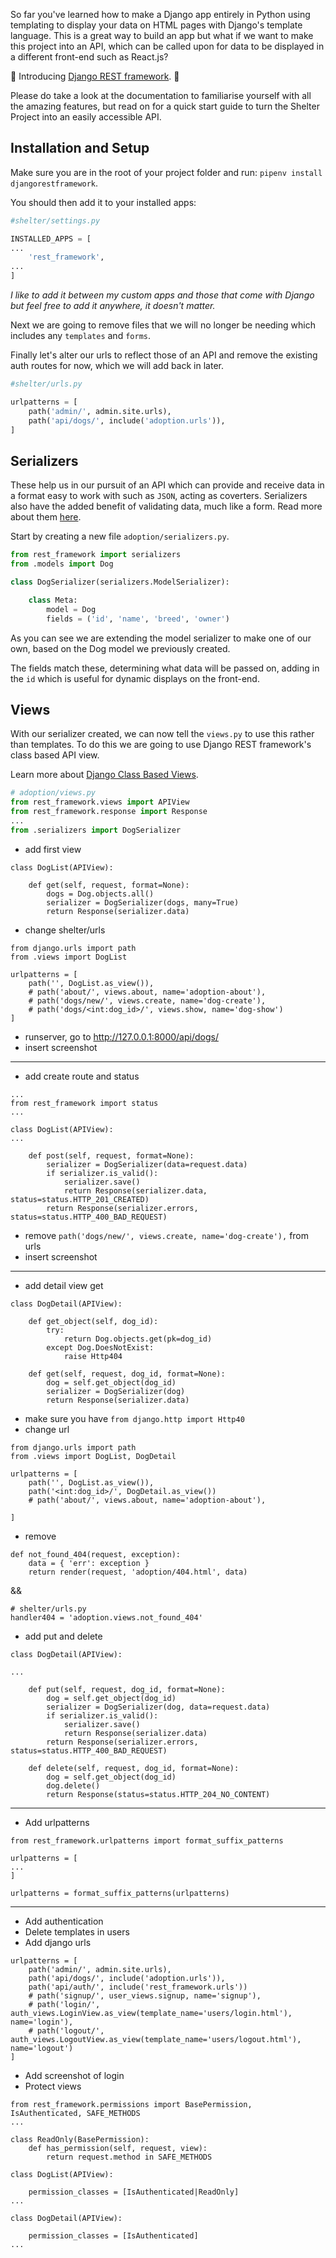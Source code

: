So far you've learned how to make a Django app entirely in Python using templating to display your data on HTML pages with Django's template language. This is a great way to build an app but what if we want to make this project into an API, which can be called upon for data to be displayed in a different front-end such as React.js? 

📣 Introducing [Django REST framework](https://www.django-rest-framework.org/). 📣

Please do take a look at the documentation to familiarise yourself with all the amazing features, but read on for a quick start guide to turn the Shelter Project into an easily accessible API.

## Installation and Setup

Make sure you are in the root of your project folder and run: `pipenv install djangorestframework`.

You should then add it to your installed apps:

```python
#shelter/settings.py

INSTALLED_APPS = [
...
    'rest_framework',
...
]
```

_I like to add it between my custom apps and those that come with Django but feel free to add it anywhere, it doesn't matter._

Next we are going to remove files that we will no longer be needing which includes any `templates` and `forms`.

Finally let's alter our urls to reflect those of an API and remove the existing auth routes for now, which we will add back in later. 

```python
#shelter/urls.py

urlpatterns = [
    path('admin/', admin.site.urls),
    path('api/dogs/', include('adoption.urls')),
]
```

## Serializers

These help us in our pursuit of an API which can provide and receive data in a format easy to work with such as `JSON`, acting as coverters. Serializers also have the added benefit of validating data, much like a form. Read more about them [here](https://www.django-rest-framework.org/api-guide/serializers/).

Start by creating a new file `adoption/serializers.py`.

```python
from rest_framework import serializers
from .models import Dog

class DogSerializer(serializers.ModelSerializer):

    class Meta:
        model = Dog
        fields = ('id', 'name', 'breed', 'owner')
```

As you can see we are extending the model serializer to make one of our own, based on the Dog model we previously created. 

The fields match these, determining what data will be passed on, adding in the `id` which is useful for dynamic displays on the front-end.

## Views

With our serializer created, we can now tell the `views.py` to use this rather than templates. To do this we are going to use Django REST framework's class based API view. 

Learn more about [Django Class Based Views]().

```python
# adoption/views.py
from rest_framework.views import APIView
from rest_framework.response import Response
...
from .serializers import DogSerializer
```
* add first view
```
class DogList(APIView):

    def get(self, request, format=None):
        dogs = Dog.objects.all()
        serializer = DogSerializer(dogs, many=True)
        return Response(serializer.data)
```
* change shelter/urls
```
from django.urls import path
from .views import DogList

urlpatterns = [
    path('', DogList.as_view()),
    # path('about/', views.about, name='adoption-about'),
    # path('dogs/new/', views.create, name='dog-create'),
    # path('dogs/<int:dog_id>/', views.show, name='dog-show')
]
```
* runserver, go to http://127.0.0.1:8000/api/dogs/
* insert screenshot
***
* add create route and status
```
...
from rest_framework import status
...

class DogList(APIView):
...

    def post(self, request, format=None):
        serializer = DogSerializer(data=request.data)
        if serializer.is_valid():
            serializer.save()
            return Response(serializer.data, status=status.HTTP_201_CREATED)
        return Response(serializer.errors, status=status.HTTP_400_BAD_REQUEST)
```
* remove `path('dogs/new/', views.create, name='dog-create'),` from urls
* insert screenshot
***
* add detail view get
```
class DogDetail(APIView):

    def get_object(self, dog_id):
        try:
            return Dog.objects.get(pk=dog_id)
        except Dog.DoesNotExist:
            raise Http404

    def get(self, request, dog_id, format=None):
        dog = self.get_object(dog_id)
        serializer = DogSerializer(dog)
        return Response(serializer.data)
```
* make sure you have `from django.http import Http40`
* change url
```
from django.urls import path
from .views import DogList, DogDetail

urlpatterns = [
    path('', DogList.as_view()),
    path('<int:dog_id>/', DogDetail.as_view())
    # path('about/', views.about, name='adoption-about'),
    
]
```
* remove 
```
def not_found_404(request, exception):
    data = { 'err': exception }
    return render(request, 'adoption/404.html', data)
```
&&
```
# shelter/urls.py
handler404 = 'adoption.views.not_found_404'
```
* add put and delete
```
class DogDetail(APIView):

...

    def put(self, request, dog_id, format=None):
        dog = self.get_object(dog_id)
        serializer = DogSerializer(dog, data=request.data)
        if serializer.is_valid():
            serializer.save()
            return Response(serializer.data)
        return Response(serializer.errors, status=status.HTTP_400_BAD_REQUEST)

    def delete(self, request, dog_id, format=None):
        dog = self.get_object(dog_id)
        dog.delete()
        return Response(status=status.HTTP_204_NO_CONTENT)
```
***
* Add urlpatterns
```
from rest_framework.urlpatterns import format_suffix_patterns

urlpatterns = [
...
]

urlpatterns = format_suffix_patterns(urlpatterns)
```
***
* Add authentication
* Delete templates in users
* Add django urls
```
urlpatterns = [
    path('admin/', admin.site.urls),
    path('api/dogs/', include('adoption.urls')),
    path('api/auth/', include('rest_framework.urls'))
    # path('signup/', user_views.signup, name='signup'),
    # path('login/', auth_views.LoginView.as_view(template_name='users/login.html'), name='login'),
    # path('logout/', auth_views.LogoutView.as_view(template_name='users/logout.html'), name='logout')
]
```
* Add screenshot of login
* Protect views
```
from rest_framework.permissions import BasePermission, IsAuthenticated, SAFE_METHODS
...

class ReadOnly(BasePermission):
    def has_permission(self, request, view):
        return request.method in SAFE_METHODS

class DogList(APIView):

    permission_classes = [IsAuthenticated|ReadOnly]
...

class DogDetail(APIView):

    permission_classes = [IsAuthenticated]
...
```
